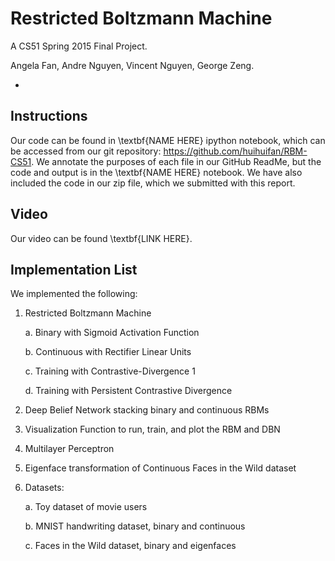 # Restricted Boltzmann Machine

A CS51 Spring 2015 Final Project.

Angela Fan, Andre Nguyen, Vincent Nguyen, George Zeng.

-

## Instructions

Our code can be found in \textbf{NAME HERE} ipython notebook, which can be accessed from our git repository: https://github.com/huihuifan/RBM-CS51. We annotate the purposes of each file in our GitHub ReadMe, but the code and output is in the \textbf{NAME HERE} notebook. We have also included the code in our zip file, which we submitted with this report.

## Video

Our video can be found \textbf{LINK HERE}.

## Implementation List

We implemented the following:

1. Restricted Boltzmann Machine

    a. Binary with Sigmoid Activation Function

    b. Continuous with Rectifier Linear Units

    c. Training with Contrastive-Divergence 1

    d. Training with Persistent Contrastive Divergence

2. Deep Belief Network stacking binary and continuous RBMs

3. Visualization Function to run, train, and plot the RBM and DBN

4. Multilayer Perceptron

5. Eigenface transformation of Continuous Faces in the Wild dataset

6. Datasets:

    a. Toy dataset of movie users

    b. MNIST handwriting dataset, binary and continuous

    c. Faces in the Wild dataset, binary and eigenfaces
